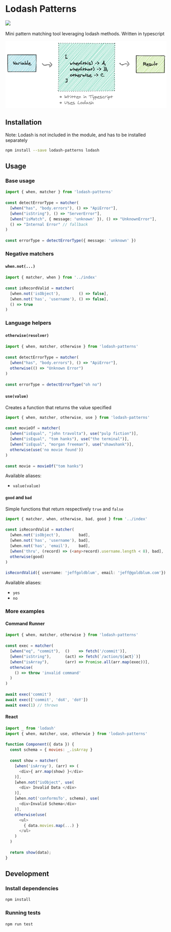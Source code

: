 # Lodash Patterns

![](https://github.com/patrixr/strapi-middleware-cache/workflows/Test%20and%20Publish/badge.svg) 

Mini pattern matching tool leveraging lodash methods. Written in typescript

![](./patterns.png)

## Installation

Note: Lodash is not included in the module, and has to be installed separately

```bash
npm install --save lodash-patterns lodash
```

## Usage

### Base usage

```typescript
import { when, matcher } from 'lodash-patterns'

const detectErrorType = matcher(
  [when("has", "body.errors"), () => "ApiError"],
  [when("isString"), () => "ServerError"],
  [when("isMatch", { message: 'unknown' }), () => "UnknownError"],
  () => "Internal Error" // fallback
)

const errorType = detectErrorType({ message: 'unknown' })
```

### Negative matchers

#### `when.not(...)`

```typescript
import { matcher, when } from '../index'

const isRecordValid = matcher(
  [when.not('isObject'),        () => false],
  [when.not('has', 'username'), () => false],
  () => true
)
```

### Language helpers
#### `otherwise(resolver)`

```typescript
import { when, matcher, otherwise } from 'lodash-patterns'

const detectErrorType = matcher(
  [when("has", "body.errors"), () => "ApiError"],
  otherwise(() => "Unknown Error")
)

const errorType = detectErrorType("oh no")
```

#### `use(value)`

Creates a function that returns the value specified

```typescript
import { when, matcher, otherwise, use } from 'lodash-patterns'

const movieOf = matcher(
  [when("isEqual", "john travolta"), use("pulp fiction")],
  [when("isEqual", "tom hanks"), use("the terminal")],
  [when("isEqual", "morgan freeman"), use("shawshank")],
  otherwise(use('no movie found'))
)

const movie = movieOf("tom hanks")
```

Available aliases:
- `value(value)`

#### `good` and `bad`

Simple functions that return respectively `true` and `false`

```typescript
import { matcher, when, otherwise, bad, good } from '../index'

const isRecordValid = matcher(
  [when.not('isObject'),        bad],
  [when.not('has', 'username'), bad],
  [when.not('has', 'email'),    bad],
  [when('thru', (record) => (<any>record).username.length < 8), bad],
  otherwise(good)
)

isRecordValid({ username: 'jeffgoldblum', email: 'jeff@goldblum.com'}) // true
```

Available aliases:
- `yes`
- `no`


### More examples
#### Command Runner

```typescript
import { when, matcher, otherwise } from 'lodash-patterns'

const exec = matcher(
  [when("eq", "commit"),  ()    => fetch('/commit')],
  [when("isString"),      (act) => fetch(`/action/${act}`)]
  [when("isArray"),       (arr) => Promise.all(arr.map(exec))],
  otherwise(
    () => throw 'invalid command'
  )
)

await exec('commit')
await exec(['commit', 'doX', 'doY'])
await exec(1) // throws
```

#### React

```javascript
import _ from 'lodash'
import { when, matcher, use, otherwie } from 'lodash-patterns'

function Component({ data }) {
  const schema = { movies: _.isArray }

  const show = matcher(
    [when('isArray'), (arr) => (
      <div>{ arr.map(show) }</div>
    )],
    [when.not("isObject", use(
      <div> Invalid Data </div>
    )],
    [when.not('conformsTo', schema), use(
      <div>Invalid Schema</div>
    )],
    otherwise(use(
      <ul>
        { data.movies.map(...) }
      </ul>
    )
  )

  return show(data);
}
```
## Development

### Install dependencies

```bash
npm install
```
### Running tests

```bash
npm run test
```

